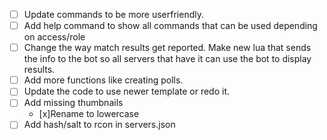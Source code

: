 - [ ] Update commands to be more userfriendly.
- [ ] Add help command to show all commands that can be used depending on access/role
- [ ] Change the way match results get reported. Make new lua that sends the info to the bot so all servers that have it can use the bot to display results.
- [ ] Add more functions like creating polls.
- [ ] Update the code to use newer template or redo it.
- [ ] Add missing thumbnails
    - [x]Rename to lowercase 
- [ ] Add hash/salt to rcon in servers.json
